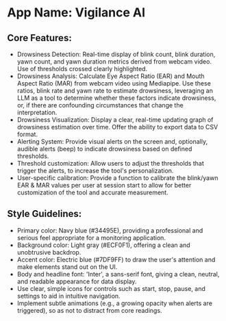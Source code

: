 # **App Name**: Vigilance AI

## Core Features:

- Drowsiness Detection: Real-time display of blink count, blink duration, yawn count, and yawn duration metrics derived from webcam video. Use of thresholds crossed clearly highlighted.
- Drowsiness Analysis: Calculate Eye Aspect Ratio (EAR) and Mouth Aspect Ratio (MAR) from webcam video using Mediapipe. Use these ratios, blink rate and yawn rate to estimate drowsiness, leveraging an LLM as a tool to determine whether these factors indicate drowsiness, or, if there are confounding circumstances that change the interpretation.
- Drowsiness Visualization: Display a clear, real-time updating graph of drowsiness estimation over time. Offer the ability to export data to CSV format.
- Alerting System: Provide visual alerts on the screen and, optionally, audible alerts (beep) to indicate drowsiness based on defined thresholds.
- Threshold customization: Allow users to adjust the thresholds that trigger the alerts, to increase the tool's personalization.
- User-specific calibration: Provide a function to calibrate the blink/yawn EAR & MAR values per user at session start to allow for better customization of the tool and accurate measurement.

## Style Guidelines:

- Primary color: Navy blue (#34495E), providing a professional and serious feel appropriate for a monitoring application.
- Background color: Light gray (#ECF0F1), offering a clean and unobtrusive backdrop.
- Accent color: Electric blue (#7DF9FF) to draw the user's attention and make elements stand out on the UI.
- Body and headline font: 'Inter', a sans-serif font, giving a clean, neutral, and readable appearance for data display.
- Use clear, simple icons for controls such as start, stop, pause, and settings to aid in intuitive navigation.
- Implement subtle animations (e.g., a growing opacity when alerts are triggered), so as not to distract from core readings.